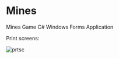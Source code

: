# Mines

Mines Game C# Windows Forms Application

Print screens:


![prtsc](https://user-images.githubusercontent.com/32882041/34389056-07288928-eb40-11e7-8d0f-cb8a41e7cd9d.jpg)
